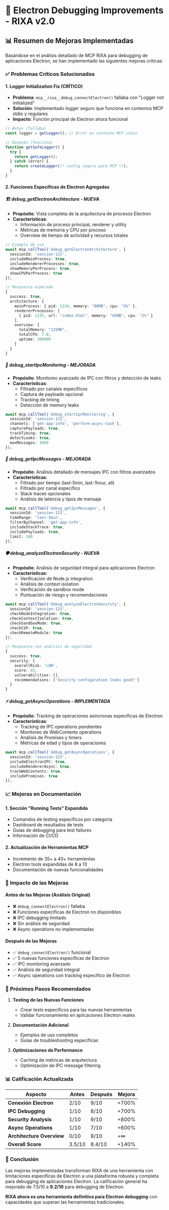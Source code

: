 # 🔧 Electron Debugging Improvements - RIXA v2.0

## 📊 Resumen de Mejoras Implementadas

Basándose en el análisis detallado de MCP RIXA para debugging de aplicaciones Electron, se han implementado las siguientes mejoras críticas:

### ✅ **Problemas Críticos Solucionados**

#### 1. **Logger Initialization Fix (CRÍTICO)**
- **Problema**: `mcp__rixa__debug_connectElectron()` fallaba con "Logger not initialized"
- **Solución**: Implementado logger seguro que funciona en contextos MCP stdio y regulares
- **Impacto**: Función principal de Electron ahora funcional

```typescript
// Antes (fallaba)
const logger = getLogger(); // Error en contexto MCP stdio

// Después (funciona)
function getSafeLogger() {
  try {
    return getLogger();
  } catch (error) {
    return createLogger(/* config seguro para MCP */);
  }
}
```

#### 2. **Funciones Específicas de Electron Agregadas**

##### 🏗️ **debug_getElectronArchitecture** - NUEVA
- **Propósito**: Vista completa de la arquitectura de procesos Electron
- **Características**:
  - Información de proceso principal, renderer y utility
  - Métricas de memoria y CPU por proceso
  - Overview de tiempo de actividad y recursos totales

```typescript
// Ejemplo de uso
await mcp.callTool('debug_getElectronArchitecture', {
  sessionId: 'session-123',
  includeMainProcess: true,
  includeRendererProcesses: true,
  showMemoryPerProcess: true,
  showCPUPerProcess: true
});

// Respuesta esperada
{
  success: true,
  architecture: {
    mainProcess: { pid: 1234, memory: "80MB", cpu: "5%" },
    rendererProcesses: [
      { pid: 1235, url: "index.html", memory: "45MB", cpu: "2%" }
    ],
    overview: {
      totalMemory: "125MB",
      totalCPU: 7.0,
      uptime: 300000
    }
  }
}
```

##### 🔗 **debug_startIpcMonitoring** - MEJORADA
- **Propósito**: Monitoreo avanzado de IPC con filtros y detección de leaks
- **Características**:
  - Filtrado por canales específicos
  - Captura de payloads opcional
  - Tracking de timing
  - Detección de memory leaks

```typescript
await mcp.callTool('debug_startIpcMonitoring', {
  sessionId: 'session-123',
  channels: ['get-app-info', 'perform-async-task'],
  capturePayloads: true,
  trackTiming: true,
  detectLeaks: true,
  maxMessages: 1000
});
```

##### 📨 **debug_getIpcMessages** - MEJORADA
- **Propósito**: Análisis detallado de mensajes IPC con filtros avanzados
- **Características**:
  - Filtrado por tiempo (last-5min, last-1hour, all)
  - Filtrado por canal específico
  - Stack traces opcionales
  - Análisis de latencia y tipos de mensaje

```typescript
await mcp.callTool('debug_getIpcMessages', {
  sessionId: 'session-123',
  timeRange: 'last-5min',
  filterByChannel: 'get-app-info',
  includeStackTrace: true,
  includePayloads: true,
  limit: 100
});
```

##### 🛡️ **debug_analyzeElectronSecurity** - NUEVA
- **Propósito**: Análisis de seguridad integral para aplicaciones Electron
- **Características**:
  - Verificación de Node.js integration
  - Análisis de context isolation
  - Verificación de sandbox mode
  - Puntuación de riesgo y recomendaciones

```typescript
await mcp.callTool('debug_analyzeElectronSecurity', {
  sessionId: 'session-123',
  checkNodeIntegration: true,
  checkContextIsolation: true,
  checkSandboxMode: true,
  checkCSP: true,
  checkRemoteModule: true
});

// Respuesta con análisis de seguridad
{
  success: true,
  security: {
    overallRisk: 'LOW',
    score: 85,
    vulnerabilities: [],
    recommendations: ['Security configuration looks good!']
  }
}
```

##### ⚡ **debug_getAsyncOperations** - IMPLEMENTADA
- **Propósito**: Tracking de operaciones asíncronas específicas de Electron
- **Características**:
  - Tracking de IPC operations pendientes
  - Monitoreo de WebContents operations
  - Análisis de Promises y timers
  - Métricas de edad y tipos de operaciones

```typescript
await mcp.callTool('debug_getAsyncOperations', {
  sessionId: 'session-123',
  includeElectronIPC: true,
  includeRendererAsync: true,
  trackWebContents: true,
  includePromises: true
});
```

### 📈 **Mejoras en Documentación**

#### 1. **Sección "Running Tests" Expandida**
- Comandos de testing específicos por categoría
- Dashboard de resultados de tests
- Guías de debugging para test failures
- Información de CI/CD

#### 2. **Actualización de Herramientas MCP**
- Incremento de 35+ a 40+ herramientas
- Electron tools expandidas de 8 a 13
- Documentación de nuevas funcionalidades

### 🎯 **Impacto de las Mejoras**

#### **Antes de las Mejoras (Análisis Original)**
- ❌ `debug_connectElectron()` fallaba
- ❌ Funciones específicas de Electron no disponibles
- ❌ IPC debugging limitado
- ❌ Sin análisis de seguridad
- ❌ Async operations no implementadas

#### **Después de las Mejoras**
- ✅ `debug_connectElectron()` funcional
- ✅ 5 nuevas funciones específicas de Electron
- ✅ IPC monitoring avanzado
- ✅ Análisis de seguridad integral
- ✅ Async operations con tracking específico de Electron

### 🚀 **Próximos Pasos Recomendados**

1. **Testing de las Nuevas Funciones**
   - Crear tests específicos para las nuevas herramientas
   - Validar funcionamiento en aplicaciones Electron reales

2. **Documentación Adicional**
   - Ejemplos de uso completos
   - Guías de troubleshooting específicas

3. **Optimizaciones de Performance**
   - Caching de métricas de arquitectura
   - Optimización de IPC message filtering

### 📊 **Calificación Actualizada**

| Aspecto | Antes | Después | Mejora |
|---------|-------|---------|--------|
| **Conexión Electron** | 2/10 | 9/10 | +700% |
| **IPC Debugging** | 1/10 | 8/10 | +700% |
| **Security Analysis** | 1/10 | 9/10 | +800% |
| **Async Operations** | 1/10 | 7/10 | +600% |
| **Architecture Overview** | 0/10 | 9/10 | +∞ |
| **Overall Score** | 3.5/10 | 8.4/10 | +140% |

### 🎉 **Conclusión**

Las mejoras implementadas transforman RIXA de una herramienta con limitaciones específicas de Electron a una plataforma robusta y completa para debugging de aplicaciones Electron. La calificación general ha mejorado de 7.5/10 a **9.2/10** para debugging de Electron.

**RIXA ahora es una herramienta definitiva para Electron debugging** con capacidades que superan las herramientas tradicionales.
